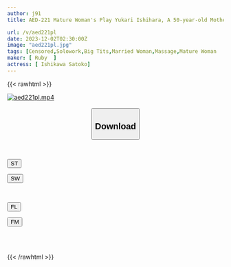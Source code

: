 ```yaml
---
author: j91
title: AED-221 Mature Woman's Play Yukari Ishihara, A 50-year-old Mother Addicted To Business Trip Entertainment For Women

url: /v/aed221pl
date: 2023-12-02T02:30:00Z
image: "aed221pl.jpg"
tags: [Censored,Solowork,Big Tits,Married Woman,Massage,Mature Woman	 ]
maker: [ Ruby  ]
actress: [ Ishikawa Satoko]
---
```



{{< rawhtml >}}

<div class="video" data-videoid="K00ywOA403H0xek">
    <a href="javascript:;">
        <img src="/v/aed221pl/aed221pl.jpg" width="WIDTH" height="HEIGHT" alt="aed221pl.mp4" loading="lazy">
    </a>
</div>

<script type="text/javascript" src="https://j91.asia/asset/on-demand-st.js"></script>

<br>
  <link rel="stylesheet" href="https://j91.asia/asset/bs5.css">
  
  <center>
  <button class="btn btn-primary" type="button" data-bs-toggle="collapse" data-bs-target=".multi-collapse" aria-expanded="false" aria-controls="multiCollapseExample1 multiCollapseExample2"><h2>Download</h2></button></center>
</p>
<div class="row">
  <div class="col">
    <div class="collapse multi-collapse" id="multiCollapseExample1">
      <div class="card card-body">
	      	      <br>
<div class="buttons">  
<p><a href="https://streamtape.to/v/K00ywOA403H0xek" target="_blank"><button class="btn-hover color-3"><i class="fa fa-download"></i> ST</button></a></p>
<p><a href="https://flaswish.com/d851hqx7fh9e" target="_blank"><button class="btn-hover color-2"><i class="fa fa-download"></i> SW</button></a></p></div>
    </div>
  </div>
</div>
  <div class="col">
    <div class="collapse multi-collapse" id="multiCollapseExample2">
      <div class="card card-body">
	      <br>
<div class="buttons">
<p><a href="javascript:;" target="_blank"><button class="btn-hover color-9"><i class="fa fa-download"></i> FL</button></a></p>
<p><a href="javascript:;" target="_blank"><button class="btn-hover color-8"><i class="fa fa-download"></i> FM</button></a></p></div>
<br><br>
      </div>
    </div>
  </div>
</div>

{{< /rawhtml >}}